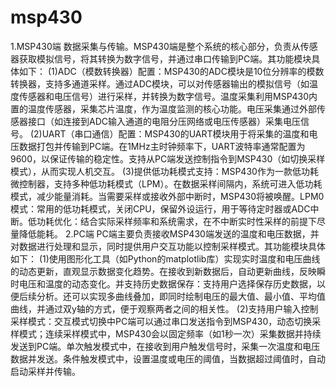 # msp430
1.MSP430端
数据采集与传输。MSP430端是整个系统的核心部分，负责从传感器获取模拟信号，将其转换为数字信号，并通过串口传输到PC端。其功能模块具体如下：
(1)ADC（模数转换器）配置：MSP430的ADC模块是10位分辨率的模数转换器，支持多通道采样。通过ADC模块，可以对传感器输出的模拟信号（如温度传感器和电压信号）进行采样，并转换为数字信号。温度采集利用MSP430内置的温度传感器，采集芯片温度，作为温度监测的核心功能。电压采集通过外部传感器接口（如连接到ADC输入通道的电阻分压网络或电压传感器）采集电压信号。
(2)UART（串口通信）配置：MSP430的UART模块用于将采集的温度和电压数据打包并传输到PC端。在1MHz主时钟频率下，UART波特率通常配置为9600，以保证传输的稳定性。支持从PC端发送控制指令到MSP430（如切换采样模式），从而实现人机交互。
(3)提供低功耗模式支持：MSP430作为一款低功耗微控制器，支持多种低功耗模式（LPM）。在数据采样间隔内，系统可进入低功耗模式，减少能量消耗。当需要采样或接收外部中断时，MSP430将被唤醒。LPM0模式：常用的低功耗模式，关闭CPU，保留外设运行，用于等待定时器或ADC中断。低功耗优化：结合实际采样频率和系统需求，在不中断实时性采样的前提下尽量降低能耗。
2.PC端
PC端主要负责接收MSP430端发送的温度和电压数据，并对数据进行处理和显示，同时提供用户交互功能以控制采样模式。其功能模块具体如下：
(1)使用图形化工具（如Python的matplotlib库）实现实时温度和电压曲线的动态更新，直观显示数据变化趋势。在接收到新数据后，自动更新曲线，反映瞬时电压和温度的动态变化。并支持历史数据保存：支持用户选择保存历史数据，以便后续分析。还可以实现多曲线叠加，即同时绘制电压的最大值、最小值、平均值曲线，并通过双y轴的方式，便于观察两者之间的相关性。
(2)支持用户输入控制采样模式：交互模式切换中PC端可以通过串口发送指令到MSP430，动态切换采样模式；连续采样模式中，MSP430会以固定频率（如1秒一次）采集数据并持续发送到PC端。单次触发模式中，在接收到用户触发信号时，采集一次温度和电压数据并发送。条件触发模式中，设置温度或电压的阈值，当数据超过阈值时，自动启动采样并传输。





